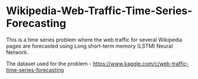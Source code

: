 # Wikipedia-Web-Traffic-Time-Series-Forecasting

This is a time series problem where the web traffic for several Wikipedia pages are forecasted using Long short-term memory (LSTM) Neural Network.

The dataset used for the problem - https://www.kaggle.com/c/web-traffic-time-series-forecasting
